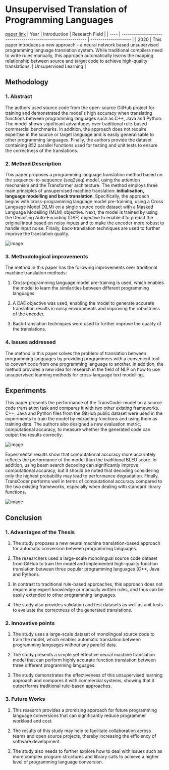 # Unsupervised Translation of Programming Languages
[paper link](https://arxiv.org/pdf/2006.03511.pdf) 
| Year | Introduction                                                         | Research Field                 |
| ---- | ------------------------------------------------------------ | -------------------- |
| 2020 | This paper introduces a new approach - a neural network based unsupervised programming language translation system. While traditional compilers need to write rules manually, this approach automatically learns the mapping relationship between source and target code to achieve high-quality translations.         | Unsupervised  Learning       |

## Methodology

### 1. Abstract
The authors used source code from the open-source GitHub project for training and demonstrated the model's high accuracy when translating functions between programming languages such as C++, Java and Python. The model shows significant advantages over traditional rule-based commercial benchmarks. In addition, the approach does not require expertise in the source or target language and is easily generalisable to other programming languages. Finally, the authors provide the dataset containing 852 parallel functions used for testing and unit tests to ensure the correctness of the translations.

### 2. Method Description 
This paper proposes a programming language translation method based on the sequence-to-sequence (seq2seq) model, using the attention mechanism and the Transformer architecture. The method employs three main principles of unsupervised machine translation: **initialisation, language modelling and back translation**. Specifically, the approach begins with cross-programming language model pre-training, using a Cross Language Model (XLM) on a single source code dataset with a Masked Language Modelling (MLM) objective. Next, the model is trained by using the Denoising Auto-Encoding (DAE) objective to enable it to predict the original input based on noisy inputs and to make the encoder more robust to handle input noise. Finally, back-translation techniques are used to further improve the translation quality.

![image](https://github.com/user-attachments/assets/8530a5c5-c354-4848-b6c4-ffae9ecfbd58)

### 3. Methodological improvements
The method in this paper has the following improvements over traditional machine translation methods:

  1. Cross-programming language model pre-training is used, which enables the model to learn the similarities between different programming languages.
  
  2. A DAE objective was used, enabling the model to generate accurate translation results in noisy environments and improving the robustness of the encoder.
  
  3. Back-translation techniques were used to further improve the quality of the translations.

### 4. Issues addressed 
The method in this paper solves the problem of translation between programming languages by providing programmers with a convenient tool to convert code from one programming language to another. In addition, the method provides a new idea for research in the field of NLP on how to use unsupervised learning methods for cross-language text modelling.

## Experiments
This paper presents the performance of the TransCoder model on a source code translation task and compares it with two other existing frameworks. C++, Java and Python files from the GitHub public dataset were used in the experiments to train the model by extracting functions and using them as training data. The authors also designed a new evaluation metric, computational accuracy, to measure whether the generated code can output the results correctly. 

![image](https://github.com/user-attachments/assets/e51137be-4dcf-437d-9d5c-c3102aaccac7)

Experimental results show that computational accuracy more accurately reflects the performance of the model than the traditional BLEU score. In addition, using beam search decoding can significantly improve computational accuracy, but it should be noted that decoding considering only the highest probability may lead to performance degradation. Finally, TransCoder performs well in terms of computational accuracy compared to the two existing frameworks, especially when dealing with standard library functions. 

![image](https://github.com/user-attachments/assets/a527a469-b023-45d2-b988-93ca6efc6eb5)

## Conclusion

### 1. Advantages of the Thesis
  1. The study proposes a new neural machine translation-based approach for automatic conversion between programming languages.
  
  2. The researchers used a large-scale monolingual source code dataset from GitHub to train the model and implemented high-quality function translation between three popular programming languages (C++, Java and Python).
  
  3. In contrast to traditional rule-based approaches, this approach does not require any expert knowledge or manually written rules, and thus can be easily extended to other programming languages.
  
  4. The study also provides validation and test datasets as well as unit tests to evaluate the correctness of the generated translations.

### 2. Innovative points
  1. The study uses a large-scale dataset of monolingual source code to train the model, which enables automatic translation between programming languages without any parallel data.
  
  2. The study presents a simple yet effective neural machine translation model that can perform highly accurate function translation between three different programming languages.
  
  3. The study demonstrates the effectiveness of this unsupervised learning approach and compares it with commercial systems, showing that it outperforms traditional rule-based approaches.

### 3. Future Works
  1. This research provides a promising approach for future programming language conversions that can significantly reduce programmer workload and cost.
  
  2. The results of this study may help to facilitate collaboration across teams and open source projects, thereby increasing the efficiency of software development.
 
  3. The study also needs to further explore how to deal with issues such as more complex program structures and library calls to achieve a higher level of programming language conversion. 
